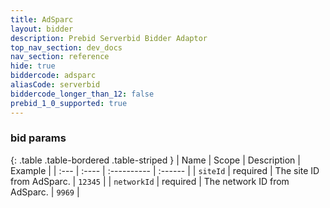 ```yaml
---
title: AdSparc
layout: bidder
description: Prebid Serverbid Bidder Adaptor
top_nav_section: dev_docs
nav_section: reference
hide: true
biddercode: adsparc
aliasCode: serverbid
biddercode_longer_than_12: false
prebid_1_0_supported: true
---
```


### bid params

{: .table .table-bordered .table-striped }
| Name              | Scope    | Description                                                                                                          | Example                                       |
| :---              | :----    | :----------                                                                                                          | :------                                       |
| `siteId`      | required | The site ID from AdSparc.                                                                           | `12345`                                       |
| `networkId`       | required | The network ID from AdSparc.           | `9969`                                       |

